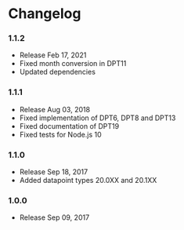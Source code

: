 Changelog
=========

### 1.1.2

* Release Feb 17, 2021
* Fixed month conversion in DPT11
* Updated dependencies

### 1.1.1

* Release Aug 03, 2018
* Fixed implementation of DPT6, DPT8 and DPT13
* Fixed documentation of DPT19
* Fixed tests for Node.js 10

### 1.1.0

* Release Sep 18, 2017
* Added datapoint types 20.0XX and 20.1XX

### 1.0.0

* Release Sep 09, 2017
